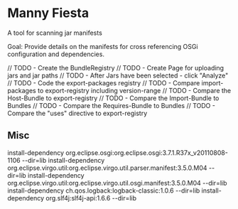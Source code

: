 Manny Fiesta
============

A tool for scanning jar manifests

Goal:
Provide details on the manifests for cross referencing OSGi configuration and dependencies.


// TODO - Create the BundleRegistry
// TODO - Create Page for uploading jars and jar paths
// TODO - After Jars have been selected - click "Analyze"
// TODO - Code the export-packages registry
// TODO - Compare import-packages to export-registry including version-range
// TODO - Compare the Host-Bundle to export-registry
// TODO - Compare the Import-Bundle to Bundles
// TODO - Compare the Requires-Bundle to Bundles
// TODO - Compare the "uses" directive to export-registry




Misc
-----



install-dependency org.eclipse.osgi:org.eclipse.osgi:3.7.1.R37x_v20110808-1106  --dir=lib
install-dependency org.eclipse.virgo.util:org.eclipse.virgo.util.parser.manifest:3.5.0.M04  --dir=lib
install-dependency org.eclipse.virgo.util:org.eclipse.virgo.util.osgi.manifest:3.5.0.M04  --dir=lib
install-dependency ch.qos.logback:logback-classic:1.0.6  --dir=lib
install-dependency org.slf4j:slf4j-api:1.6.6  --dir=lib

